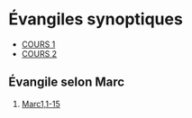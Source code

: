 # Évangiles synoptiques
* [COURS 1 ](SYN01.pdf)
* [COURS 2](SYN02.pdf)
## Évangile selon Marc
1. [Marc1,1-15](MARC01.pdf)
